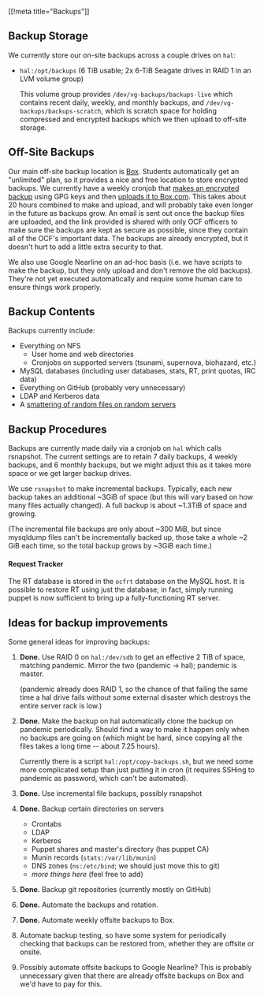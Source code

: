 [[!meta title="Backups"]]
## Backup Storage

We currently store our on-site backups across a couple drives on `hal`:

* `hal:/opt/backups` (6 TiB usable; 2x 6-TiB Seagate drives in RAID 1 in an LVM
  volume group)

  This volume group provides `/dev/vg-backups/backups-live` which contains
  recent daily, weekly, and monthly backups, and
  `/dev/vg-backups/backups-scratch`, which is scratch space for holding
  compressed and encrypted backups which we then upload to off-site storage.

## Off-Site Backups

Our main off-site backup location is [Box][box]. Students automatically get an
"unlimited" plan, so it provides a nice and free location to store encrypted
backups. We currently have a weekly cronjob that [makes an encrypted
backup][create-encrypted-backup] using GPG keys and then [uploads it to
Box.com][upload-to-box]. This takes about 20 hours combined to make and upload,
and will probably take even longer in the future as backups grow. An email is
sent out once the backup files are uploaded, and the link provided is shared
with only OCF officers to make sure the backups are kept as secure as possible,
since they contain all of the OCF's important data.  The backups are already
encrypted, but it doesn't hurt to add a little extra security to that.

We also use Google Nearline on an ad-hoc basis (i.e. we have scripts to make
the backup, but they only upload and don't remove the old backups). They're not
yet executed automatically and require some human care to ensure things work
properly.


## Backup Contents

Backups currently include:

* Everything on NFS
  * User home and web directories
  * Cronjobs on supported servers (tsunami, supernova, biohazard, etc.)
* MySQL databases (including user databases, stats, RT, print quotas, IRC data)
* Everything on GitHub (probably very unnecessary)
* LDAP and Kerberos data
* A [smattering of random files on random servers][backed-up-files]

## Backup Procedures

Backups are currently made daily via a cronjob on `hal` which calls rsnapshot.
The current settings are to retain 7 daily backups, 4 weekly backups, and 6
monthly backups, but we might adjust this as it takes more space or we get
larger backup drives.

We use `rsnapshot` to make incremental backups. Typically, each new backup
takes an additional ~3GiB of space (but this will vary based on how many files
actually changed). A full backup is about ~1.3TiB of space and growing.

(The incremental file backups are only about ~300 MiB, but since mysqldump
files can't be incrementally backed up, those take a whole ~2 GiB each time, so
the total backup grows by ~3GiB each time.)

#### Request Tracker

The RT database is stored in the `ocfrt` database on the MySQL host. It is
possible to restore RT using just the database; in fact, simply running puppet
is now sufficient to bring up a fully-functioning RT server.

## Ideas for backup improvements

Some general ideas for improving backups:

1. **Done.** Use RAID 0 on `hal:/dev/sdb` to get an effective 2 TiB of space,
   matching pandemic. Mirror the two (pandemic -> hal); pandemic is master.

   (pandemic already does RAID 1, so the chance of that failing the same time a
   hal drive fails without some external disaster which destroys the entire
   server rack is low.)

2. **Done.** Make the backup on hal automatically clone the backup on pandemic
   periodically. Should find a way to make it happen only when no backups are
   going on (which might be hard, since copying all the files takes a long time
   -- about 7.25 hours).

   Currently there is a script `hal:/opt/copy-backups.sh`, but we need some
   more complicated setup than just putting it in cron (it requires SSHing to
   pandemic as password, which can't be automated).

3. **Done.** Use incremental file backups, possibly rsnapshot

4. **Done.** Backup certain directories on servers

     * Crontabs
     * LDAP
     * Kerberos
     * Puppet shares and master's directory (has puppet CA)
     * Munin records (`stats:/var/lib/munin`)
     * DNS zones (`ns:/etc/bind`; we should just move this to git)
     * *more things here* (feel free to add)

5. **Done.** Backup git repositories (currently mostly on GitHub)

6. **Done.** Automate the backups and rotation.

7. **Done.** Automate weekly offsite backups to Box.

8. Automate backup testing, so have some system for periodically checking that
   backups can be restored from, whether they are offsite or onsite.

9. Possibly automate offsite backups to Google Nearline? This is probably
   unnecessary given that there are already offsite backups on Box and we'd
   have to pay for this.

[box]: https://www.box.com
[create-encrypted-backup]: https://github.com/ocf/puppet/blob/master/modules/ocf_backups/files/create-encrypted-backup
[upload-to-box]: https://github.com/ocf/puppet/blob/master/modules/ocf_backups/files/upload-to-box
[backed-up-files]: https://github.com/ocf/puppet/blob/master/modules/ocf_backups/files/rsnapshot.conf#L53
